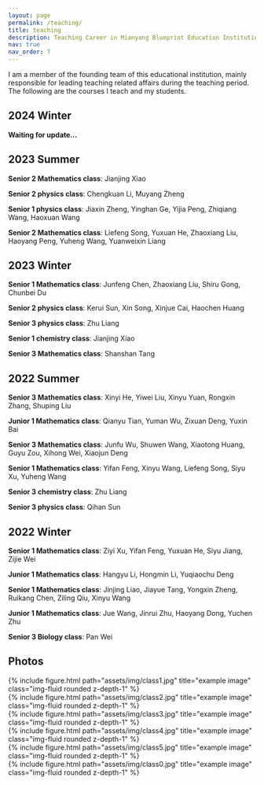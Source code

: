```yaml
---
layout: page
permalink: /teaching/
title: teaching
description: Teaching Career in Mianyang Blueprint Education Institutions.
nav: true
nav_order: 7
---
```

I am a member of the founding team of this educational institution, mainly responsible for leading teaching related affairs during the teaching period. The following are the courses I teach and my students.

## 2024 Winter
**Waiting for update...**
## 2023 Summer
**Senior 2 Mathematics class**: Jianjing Xiao

**Senior 2 physics class**: Chengkuan Li, Muyang Zheng

**Senior 1 physics class**: Jiaxin Zheng, Yinghan Ge, Yijia Peng, Zhiqiang Wang, Haoxuan Wang

**Senior 2 Mathematics class**: Liefeng Song, Yuxuan He, Zhaoxiang Liu, Haoyang Peng, Yuheng Wang, Yuanweixin Liang
## 2023 Winter
**Senior 1 Mathematics class**: Junfeng Chen, Zhaoxiang Liu, Shiru Gong, Chunbei Du

**Senior 2 physics class**: Kerui Sun, Xin Song, Xinjue Cai, Haochen Huang

**Senior 3 physics class**: Zhu Liang

**Senior 1 chemistry class**: Jianjing Xiao

**Senior 3 Mathematics class**: Shanshan Tang
## 2022 Summer
**Senior 3 Mathematics class**: Xinyi He, Yiwei Liu, Xinyu Yuan, Rongxin Zhang, Shuping Liu

**Junior 1 Mathematics class**: Qianyu Tian, Yuman Wu, Zixuan Deng, Yuxin Bai

**Senior 3 Mathematics class**: Junfu Wu, Shuwen Wang, Xiaotong Huang, Guyu Zou, Xihong Wei, Xiaojun Deng

**Senior 1 Mathematics class**: Yifan Feng, Xinyu Wang, Liefeng Song, Siyu Xu, Yuheng Wang

**Senior 3 chemistry class**: Zhu Liang

**Senior 3 physics class**: Qihan Sun
## 2022 Winter
**Senior 1 Mathematics class**: Ziyi Xu, Yifan Feng, Yuxuan He, Siyu Jiang, Zijie Wei

**Junior 1 Mathematics class**: Hangyu Li, Hongmin Li, Yuqiaochu Deng

**Senior 1 Mathematics class**: Jinjing Liao, Jiayue Tang, Yongxin Zheng, Ruikang Chen, Ziling Qiu, Xinyu Wang

**Junior 1 Mathematics class**: Jue Wang, Jinrui Zhu, Haoyang Dong, Yuchen Zhu

**Senior 3 Biology class**: Pan Wei
## Photos
<div class="row">
    <div class="col-sm mt-3 mt-md-0">
        {% include figure.html path="assets/img/class1.jpg" title="example image" class="img-fluid rounded z-depth-1" %}
    </div>
    <div class="col-sm mt-3 mt-md-0">
        {% include figure.html path="assets/img/class2.jpg" title="example image" class="img-fluid rounded z-depth-1" %}
    </div>
    <div class="col-sm mt-3 mt-md-0">
        {% include figure.html path="assets/img/class3.jpg" title="example image" class="img-fluid rounded z-depth-1" %}
    </div>
</div>
<div class="row">
    <div class="col-sm mt-3 mt-md-0">
        {% include figure.html path="assets/img/class4.jpg" title="example image" class="img-fluid rounded z-depth-1" %}
    </div>
    <div class="col-sm mt-3 mt-md-0">
        {% include figure.html path="assets/img/class5.jpg" title="example image" class="img-fluid rounded z-depth-1" %}
    </div>
    <div class="col-sm mt-3 mt-md-0">
        {% include figure.html path="assets/img/class0.jpg" title="example image" class="img-fluid rounded z-depth-1" %}
    </div>
</div>